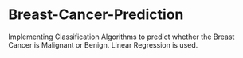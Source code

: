# Breast-Cancer-Prediction
Implementing Classification Algorithms to predict whether the Breast Cancer is Malignant or Benign. 
Linear Regression is used.
